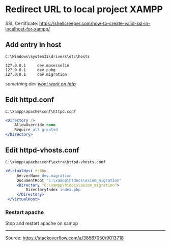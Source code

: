 # Redirect URL to local project XAMPP

SSL Certificate: https://shellcreeper.com/how-to-create-valid-ssl-in-localhost-for-xampp/ 

## Add entry in host
`C:\Windows\System32\drivers\etc\hosts`
```
127.0.0.1     dev.masesselin  
127.0.0.1     dev.pubg  
127.0.0.1     dev.migration
```  
_something.dev [wont work on http](https://ma.ttias.be/chrome-force-dev-domains-https-via-preloaded-hsts/)_
## Edit httpd.conf
`C:\xampp\apache\conf\httpd.conf`
```apache
<Directory />
    AllowOverride none
    Require all granted
</Directory>
```
## Edit httpd-vhosts.conf 
`C:\xampp\apache\conf\extra\httpd-vhosts.conf`
```apache
<VirtualHost *:80>
     ServerName dev.migration
     DocumentRoot "C:\xampp\htdocs\axiom_migration"
     <Directory "C:\xampp\htdocs\axiom_migration">
         DirectoryIndex index.php
     </Directory>
 </VirtualHost>
```
### Restart apache
Stop and restart apache on xampp

***

Source: https://stackoverflow.com/a/38567050/9013718
